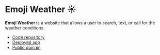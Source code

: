 # Emoji Weather ☀️

**Emoji Weather** is a website that allows a user to search, text, or call for the weather conditions.

- [Code repository](https://github.com/richardcornish/emojiweather)
- [Deployed app](https://emojiweather.herokuapp.com/)
- [Public domain](https://www.emojiweather.app)